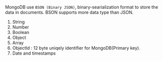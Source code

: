 MongoDB use `BSON (Binary JSON)`, binary-searialization format to store the data in documents. BSON supports more data type than JSON.

1. String
2. Number
3. Boolean
4. Object
5. Array
6. ObjectId : 12 byte uniqely identifier for MongoDB(Primary key).
7. Date and timestamps
